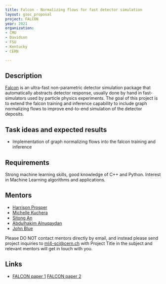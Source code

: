 ```yaml
---
title: Falcon - Normalizing flows for fast detector simulation
layout: gsoc_proposal
project: FALCON
year: 2021
organization: 
- CMU
- Davidson
- FSU
- Kentucky
- CERN

---
```


## Description
[Falcon](http://inspirehep.net/record/1456803) is an ultra-fast non-parametric detector simulation package that automatically abstracts detector response, usually done by hand in fast-simulators used by particle physics experiments. The goal of this project is to extend the falcon training and inference capability to include graph normalizing flows to improve end-to-end simulation of the detector deposits. 

## Task ideas and expected results
  * Implementation of graph normalizing flows into the falcon training and inference


## Requirements
Strong machine learning skills, good knowledge of C++ and Python. Interest in Machine Learning algorithms and applications.

## Mentors 
  * [Harrison Prosper](mailto:harry@hep.fsu.edu)
  * [Michelle Kuchera](mailto:mikuchera@davidson.edu) 
  * [Sitong An](mailto:s.an@cern.ch)
  * [Abdulhakim Alnuqaydan](mailto:aal700@uky.edu)
  * [John Blue](mailto:joblue@davidson.edu) 

Please DO NOT contact mentors directly by email, and instead please send project inquiries to ml4-sci@cern.ch with Project Title in the subject and relevant mentors will get in touch with you. 

## Links
  * [FALCON paper 1](http://inspirehep.net/record/1456803) [FALCON paper 2](https://ml4physicalsciences.github.io/2020/files/NeurIPS_ML4PS_2020_138.pdf)
